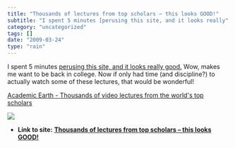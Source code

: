 ```yaml
---
title: "Thousands of lectures from top scholars – this looks GOOD!"
subtitle: "I spent 5 minutes [perusing this site, and it looks really"
category: "uncategorized"
tags: []
date: "2009-03-24"
type: "rain"
---
```

I spent 5 minutes [perusing this site, and it looks really
good.](<http://academicearth.org/>) Wow, makes me want to be back in college.
Now if only had time (and discipline?) to actually watch some of these
lectures, that would be wonderful!

[Academic Earth - Thousands of video lectures from the world's top
scholars](<http://academicearth.org/>)

![](https://i0.wp.com/img.zemanta.com/pixy.gif?w=584)


* **Link to site:** **[Thousands of lectures from top scholars – this looks GOOD!](None)**